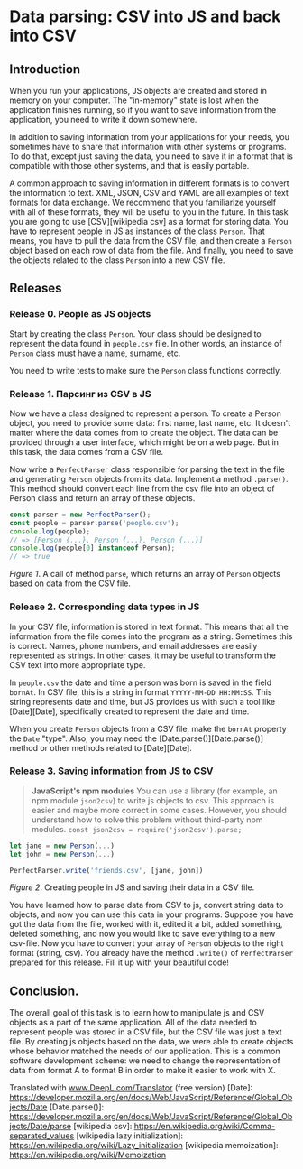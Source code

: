 # Data parsing: CSV into JS and back into CSV

## Introduction

When you run your applications, JS objects are created and stored in memory on your computer. The "in-memory" state is lost when the application finishes running, so if you want to save information from the application, you need to write it down somewhere.

In addition to saving information from your applications for your needs, you sometimes have to share that information with other systems or programs. To do that, except just saving the data, you need to save it in a format that is compatible with those other systems, and that is easily portable.

A common approach to saving information in different formats is to convert the information to text. XML, JSON, CSV and YAML are all examples of text formats for data exchange. We recommend that you familiarize yourself with all of these formats, they will be useful to you in the future.
In this task you are going to use [CSV][wikipedia csv] as a format for storing data. You have to represent people in JS as instances of the class `Person`. That means, you have to pull the data from the CSV file, and then create a `Person` object based on each row of data from the file. And finally, you need to save the objects related to the class `Person` into a new CSV file.


## Releases
### Release 0. People as JS objects
Start by creating the class `Person`. Your class should be designed to represent the data found in `people.csv` file. In other words, an instance of `Person` class must have a name, surname, etc.

You need to write tests to make sure the `Person` class functions correctly.


### Release 1. Парсинг из CSV в JS

Now we have a class designed to represent a person. To create a Person object, you need to provide some data: first name, last name, etc. It doesn't matter where the data comes from to create the object. The data can be provided through a user interface, which might be on a web page. But in this task, the data comes from a CSV file.

Now write a `PerfectParser` class responsible for parsing the text in the file and generating `Person` objects from its data. Implement a method `.parse()`. This method should convert each line from the csv file into an object of Person class and return an array of these objects.

```js
const parser = new PerfectParser();
const people = parser.parse('people.csv');
console.log(people);
// => [Person {...}, Person {...}, Person {...}]
console.log(people[0] instanceof Person);
// => true

```
*Figure 1*. A call of method `parse`, which returns an array of `Person` objects based on data from the CSV file.


### Release 2. Corresponding data types in JS
In your CSV file, information is stored in text format. This means that all the information from the file comes into the program as a string. Sometimes this is correct. Names, phone numbers, and email addresses are easily represented as strings. In other cases, it may be useful to transform the CSV text into more appropriate type.

In `people.csv` the date and time a person was born is saved in the field `bornAt`. In CSV file, this is a string in format `YYYYY-MM-DD HH:MM:SS`. This string represents date and time, but JS provides us with such a tool like [Date][Date], specifically created to represent the date and time.

When you create `Person` objects from a CSV file, make the `bornAt` property the `Date` "type". Also, you may need the [Date.parse()][Date.parse()] method or other methods related to [Date][Date].

### Release 3. Saving information from JS to CSV

>**JavaScript's npm modules**
You can use a library (for example, an npm module `json2csv`) to write js objects to csv. This approach is easier and maybe more correct in some cases. However, you should understand how to solve this problem without third-party npm modules. `const json2csv = require('json2csv').parse;`


```js
let jane = new Person(...)
let john = new Person(...)

PerfectParser.write('friends.csv', [jane, john])
```

*Figure 2*. Creating people in JS and saving their data in a CSV file.

You have learned how to parse data from CSV to js, convert string data to objects, and now you can use this data in your programs. Suppose you have got the data from the file, worked with it, edited it a bit, added something, deleted something, and now you would like to save everything to a new csv-file. Now you have to convert your array of `Person` objects to the right format (string, csv). You already have the method `.write()` of `PerfectParser` prepared for this release. Fill it up with your beautiful code!

## Conclusion.
The overall goal of this task is to learn how to manipulate js and CSV objects as a part of the same application. All of the data needed to represent people was stored in a CSV file, but the CSV file was just a text file. By creating js objects based on the data, we were able to create objects whose behavior matched the needs of our application. This is a common software development scheme: we need to change the representation of data from format A to format B in order to make it easier to work with X.


Translated with www.DeepL.com/Translator (free version)
[Date]: https://developer.mozilla.org/en/docs/Web/JavaScript/Reference/Global_Objects/Date
[Date.parse()]: https://developer.mozilla.org/en/docs/Web/JavaScript/Reference/Global_Objects/Date/parse
[wikipedia csv]: https://en.wikipedia.org/wiki/Comma-separated_values
[wikipedia lazy initialization]: https://en.wikipedia.org/wiki/Lazy_initialization
[wikipedia memoization]: https://en.wikipedia.org/wiki/Memoization
